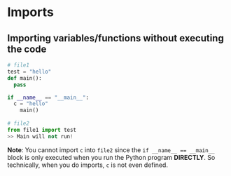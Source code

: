 # Imports

## Importing variables/functions without executing the code

```python
# file1
test = "hello"
def main():
  pass

if __name__ == "__main__":
  c = "hello"
 	main()
  
# file2
from file1 import test
>> Main will not run!
```

**Note**: You cannot import `c` into `file2` since the `if __name__ == __main__` block is only executed when you run the Python program **DIRECTLY**. So technically, when you do imports, `c` is not even defined.

